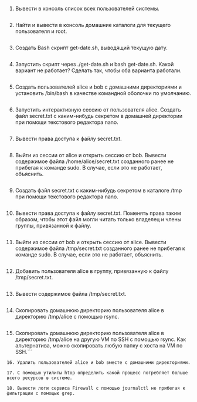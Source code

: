 1. Вывести в консоль список всех пользователей системы.
```

``` 
2. Найти и вывести в консоль домашние каталоги для текущего пользователя и root.
```

``` 
3. Создать Bash скрипт get-date.sh, выводящий текущую дату.
```

``` 
4. Запустить скрипт через ./get-date.sh и bash get-date.sh. Какой вариант не работает? Сделать так, чтобы оба варианта работали.
```

``` 
5. Создать пользователей alice и bob с домашними директориями и установить /bin/bash в качестве командной оболочки по умолчанию.
```

``` 
6. Запустить интерактивную сессию от пользователя alice. Создать файл secret.txt с каким-нибудь секретом в домашней директории при помощи текстового редактора nano.
```

``` 
7. Вывести права доступа к файлу secret.txt.
```

``` 
8. Выйти из сессии от alice и открыть сессию от bob. Вывести содержимое файла /home/alice/secret.txt созданного ранее не прибегая к команде sudo. В случае, если это не работает, объяснить.
```

``` 
9. Создать файл secret.txt с каким-нибудь секретом в каталоге /tmp при помощи текстового редактора nano.
```

``` 
10. Вывести права доступа к файлу secret.txt. Поменять права таким образом, чтобы этот файл могли читать только владелец и члены группы, привязанной к файлу.
```

``` 
11. Выйти из сессии от bob и открыть сессию от alice. Вывести содержимое файла /tmp/secret.txt созданного ранее не прибегая к команде sudo. В случае, если это не работает, объяснить.
```

``` 
12. Добавить пользователя alice в группу, привязанную к файлу /tmp/secret.txt.
```

``` 
13. Вывести содержимое файла /tmp/secret.txt.
```

``` 
14. Скопировать домашнюю директорию пользователя alice в директорию /tmp/alice с помощью rsync.
```

``` 
15. Скопировать домашнюю директорию пользователя alice в директорию /tmp/alice на другую VM по SSH с помощью rsync. Как альтернатива, можно скопировать любую папку с хоста на VM по SSH.```

``` 
16. Удалить пользователей alice и bob вместе с домашними директориями.
```

``` 
17. С помощью утилиты htop определить какой процесс потребляет больше всего ресурсов в системе.
```

``` 
18. Вывести логи сервиса Firewall с помощью journalctl не прибегая к фильтрации с помощью grep.
```

```